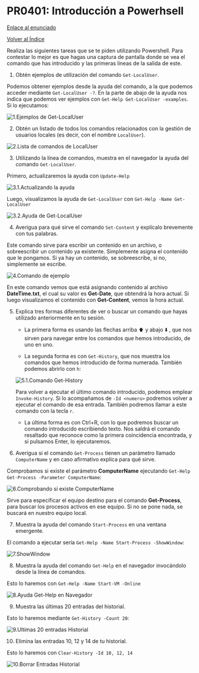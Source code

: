 # PR0401: Introducción a Powerhsell

[Enlace al enunciado](https://github.com/vgonzalez165/apuntes_aso/blob/main/ut04/practicas/pr0401_introducci%C3%B3n_powershell.md)

[Volver al Índice](../../index.md)

Realiza las siguientes tareas que se te piden utilizando Powershell. Para contestar lo mejor es que hagas una captura de pantalla donde se vea el comando que has introducido y las primeras líneas de la salida de este.

1. Obtén ejemplos de utilización del comando `Get-LocalUser`.

Podemos obtener ejemplos desde la ayuda del comando, a la que podemos acceder mediante `Get-LocalUser -?`. En la parte de abajo de la ayuda nos indica que podemos ver ejemplos con `Get-Help Get-LocalUser -examples`. Si lo ejecutamos:

![1.Ejemplos de Get-LocalUser](img/image-3.png)

2. Obtén un listado de todos los comandos relacionados con la gestión de usuarios locales (es decir, con el nombre `LocalUser`).

![2.Lista de comandos de LocalUser](img/image.png)

3. Utilizando la línea de comandos, muestra en el navegador la ayuda del comando `Get-LocalUser`.

Primero, actualizaremos la ayuda con `Update-Help`

![3.1.Actualizando la ayuda](img/image-1.png)

Luego, visualizamos la ayuda de `Get-LocalUser` con `Get-Help -Name Get-LocalUser`

![3.2.Ayuda de Get-LocalUser](img/image-2.png)

4. Averigua para qué sirve el comando `Set-Content` y explícalo brevemente con tus palabras.

Este comando sirve para escribir un contenido en un archivo, o sobreescribir un contenido ya existente. Simplemente asigna el contenido que le pongamos. Si ya hay un contenido, se sobreescribe, si no, simplemente se escribe.

![4.Comando de ejemplo](img/image-4.png)

En este comando vemos que está asignando contenido al archivo **DateTime.txt**, el cual su valor es **Get-Date**, que obtendrá la hora actual. Si luego visualizamos el contenido con **Get-Content**, vemos la hora actual.

5. Explica tres formas diferentes de ver o buscar un comando que hayas utilizado anteriormente en tu sesión.

   - La primera forma es usando las flechas arriba :arrow_up: y abajo :arrow_down: , que nos sirven para navegar entre los comandos que hemos introducido, de uno en uno.

   - La segunda forma es con `Get-History`, que nos muestra los comandos que hemos introducido de forma numerada. También podemos abrirlo con `h`:

    ![5.1.Comando Get-History](img/image-5.png)

    Para volver a ejecutar el último comando introducido, podemos emplear `Invoke-History`. Si lo acompañamos de `-Id <numero>` podremos volver a ejecutar el comando de esa entrada. También podremos llamar a este comando con la tecla `r`.

   - La última forma es con Ctrl+R, con lo que podremos buscar un comando introducido escribiendo texto. Nos saldrá el comando resaltado que reconoce como la primera coincidencia encontrada, y si pulsamos Enter, lo ejecutaremos.

6. Averigua si el comando `Get-Process` tienen un parámetro llamado `ComputerName` y en caso afirmativo explica para qué sirve.

Comprobamos si existe el parámetro **ComputerName** ejecutando `Get-Help Get-Process -Parameter ComputerName`:

![6.Comprobando si existe ComputerName](img/image-6.png)

Sirve para especificar el equipo destino para el comando **Get-Process**, para buscar los procesos activos en ese equipo. Si no se pone nada, se buscará en nuestro equipo local.

7. Muestra la ayuda del comando `Start-Process` en una ventana emergente.

El comando a ejecutar sería `Get-Help -Name Start-Process -ShowWindow`:

![7.ShowWindow](img/image-14.png)

8. Muestra la ayuda del comando `Get-Help` en el navegador invocándolo desde la línea de comandos.

Esto lo haremos con `Get-Help -Name Start-VM -Online`

![8.Ayuda Get-Help en Navegador](img/image-12.png)

9.  Muestra las últimas 20 entradas del historial.

Esto lo haremos mediante `Get-History -Count 20`:

![9.Ultimas 20 entradas Historial](img/image-8.png)

10. Elimina las entradas 10, 12 y 14 de tu historial.

Esto lo haremos con `Clear-History -Id 10, 12, 14`

![10.Borrar Entradas Historial](img/image-9.png)